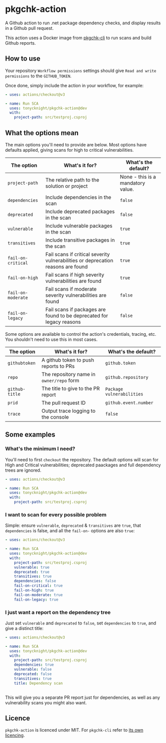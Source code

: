# pkgchk-action

A Github action to run .net package dependency checks, and display results in a Github pull request.

This action uses a Docker image from [pkgchk-cli](https://github.com/tonycknight/pkgchk-cli) to run scans and build Github reports.

## How to use

Your repository `Workflow permissions` settings should give `Read and write permissions` to the `GITHUB_TOKEN`.

Once done, simply include the action in your workflow, for example:

```yaml
- uses: actions/checkout@v3

- name: Run SCA
  uses: tonycknight/pkgchk-action@dev
  with:
    project-path: src/testproj.csproj    
```

## What the options mean

The main options you'll need to provide are below. Most options have defaults applied, giving scans for high to critical vulnerabilities.

| The option  | What's it for?  | What's the default? |
| - | - | - |
| `project-path` | The relative path to the solution or project | None - this is a mandatory value. |
| `dependencies` | Include dependencies in the scan | `false` |
| `deprecated` | Include deprecated packages in the scan | `false` |
| `vulnerable` | Include vulnerable packages in the scan | `true` |
| `transitives` | Include transitive packages in the scan | `true` |
| `fail-on-critical` | Fail scans if critical severity vulnerabilities or deprecation reasons are found | `true` |
| `fail-on-high` | Fail scans if high severity vulnerabilities are found | `true` |
| `fail-on-moderate` | Fail scans if moderate severity vulnerabilities are found | `false` |
| `fail-on-legacy` | Fail scans if packages are found to be deprecated for legacy reasons | `false` |


Some options are available to control the action's credentials, tracing, etc. You shouldn't need to use this in most cases.

| The option  | What's it for?  | What's the default? |
| - | - | - |
| `githubtoken` | A github token to push reports to PRs | `github.token` |
| `repo` | The repository name in `owner/repo` form | `github.repository` |
| `github-title` | The title to give to the PR report | `Package vulnerabilities` |
| `prid` | The pull request ID | `github.event.number` | 
| `trace` | Output trace logging to the console | `false` |


## Some examples

### What's the minimum I need?

You'll need to first `checkout` the repository. The default options will scan for High and Critical vulnerabilities; deprecated paackages and full dependency trees are ignored.

```yaml
- uses: actions/checkout@v3

- name: Run SCA
  uses: tonycknight/pkgchk-action@dev
  with:
    project-path: src/testproj.csproj    
```

### I want to scan for every possible problem

Simple: ensure `vulnerable`, `deprecated` & `transitives` are `true`, that `dependencies` is false, and all the `fail-on-` options are also `true`:

```yaml
- uses: actions/checkout@v3

- name: Run SCA
  uses: tonycknight/pkgchk-action@dev
  with:
    project-path: src/testproj.csproj    
    vulnerable: true
    deprecated: true
    transitives: true
    dependencies: false
    fail-on-critical: true
    fail-on-high: true
    fail-on-moderate: true
    fail-on-legacy: true
```

### I just want a report on the dependency tree

Just set `vulnerable` and `deprecated` to `false`, set `dependencies` to `true`, and give a distinct title:

```yaml
- uses: actions/checkout@v3

- name: Run SCA
  uses: tonycknight/pkgchk-action@dev
  with:
    project-path: src/testproj.csproj    
    dependencies: true
    vulnerable: false
    deprecated: false
    transitives: true
    title: Dependency scan
   
```

This will give you a separate PR report just for dependencies, as well as any vulnerability scans you might also want.

## Licence

`pkgchk-action` is licenced under MIT.
For `pkgchk-cli` refer to [its own licencing](https://github.com/tonycknight/pkgchk-cli).

